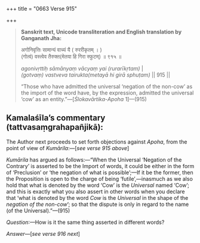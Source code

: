 +++
title = "0663 Verse 915"

+++
> **Sanskrit text, Unicode transliteration and English translation by Ganganath Jha:** 
>
> अगोनिवृत्तिः सामान्यं वाच्यं यै ( रुररीकृतम् । )  
> (गोत्वं) वस्त्वेव तैरुक्त(मेतया हि गिरा स्फुटम्) ॥ ९१५ ॥ 
>
> *agonivṛttiḥ sāmānyaṃ vācyaṃ yai (rurarīkṛtam)* \|  
> *(gotvaṃ) vastveva tairukta(metayā hi girā sphuṭam)* \|\| 915 \|\| 
>
> “Those who have admitted the universal ‘negation of the non-cow’ as the import of the word have, by the expression, admitted the universal ‘cow’ as an entity.”—[*Ślokavārtika*-*Apoha* 1]—(915)



## Kamalaśīla’s commentary (tattvasaṃgrahapañjikā):

The Author next proceeds to set forth objections against *Apoha*, from the point of view of *Kumārila*:—[*see verse 915 above*]

*Kumārila* has argued as follows:—“When the Universal ‘Negation of the Contrary’ is asserted to be the Import of words, it could be either in the form of ‘Preclusion’ or ‘the negation of what is possible’;—If it be the former, then the Proposition is open to the charge of being ‘futile’,—inasmuch as we also hold that what is denoted by the word ‘Cow’ is the *Universal* named ‘Cow’; and this is exactly what you also assert in other words when you declare that ‘what is denoted by the word *Cow* is the *Universal* in the shape of the *negation of the non-cow*’; so that the dispute is only in regard to the name (of the Universal).”—(915)

*Question*:—How is it the same thing asserted in different words?

*Answer*—[*see verse 916 next*]


